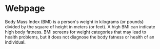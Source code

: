 # Webpage
Body Mass Index (BMI) is a person's weight in kilograms (or pounds) divided by the square of height in meters (or feet). A high BMI can indicate high body fatness. BMI screens for weight categories that may lead to health problems, but it does not diagnose the body fatness or health of an individual.

